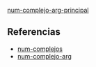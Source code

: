 [num-complejo-arg-principal](pdf/num-complejo-arg-principal.pdf)

## Referencias
- [num-complejos](./num-complejos.md)
- [num-complejo-arg](./num-complejo-arg.md)
